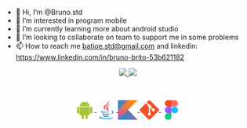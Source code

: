 - 👋 Hi, I’m @Bruno.std
- 👀 I’m interested in program mobile
- 🌱 I’m currently learning more about android studio
- 💞️ I’m looking to collaborate on team to support me in some problems
- 📫 How to reach me batioe.std@gmail.com and linkedin: https://www.linkedin.com/in/bruno-brito-53b621182

<div align="center">
  <a href="https://github.com/Brunostd">
  <img height="180em" src="https://github-readme-stats.vercel.app/api?username=brunostd&show_icons=true&theme=dark&include_all_commits=true&count_private=true"/>
  <img height="180em" src="https://github-readme-stats.vercel.app/api/top-langs/?username=brunostd&layout=compact&langs_count=2&theme=dark"/>
</div>
  
  ##
  
  <div align="center" style="display: inline_block"><br>
  <img align="center" alt="Bruno-Android" height="40" width="40" src="https://github.com/devicons/devicon/blob/master/icons/android/android-original.svg">
  <img align="center" alt="Bruno-Java" height="40" width="40" src="https://github.com/devicons/devicon/blob/master/icons/java/java-original.svg">
  <img align="center" alt="Bruno-Kotlin" height="40" width="40" src="https://github.com/devicons/devicon/blob/master/icons/kotlin/kotlin-original.svg">
  <img align="center" alt="Bruno-Git" height="40" width="40" src="https://github.com/devicons/devicon/blob/master/icons/git/git-original.svg">
  <img align="center" alt="Bruno-Git" height="40" width="40" src="https://github.com/devicons/devicon/blob/master/icons/figma/figma-original.svg">
</div>

<!---
Brunostd/Brunostd is a ✨ special ✨ repository because its `README.md` (this file) appears on your GitHub profile.
You can click the Preview link to take a look at your changes.
--->
